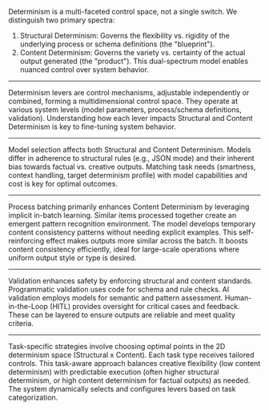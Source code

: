 Determinism is a multi-faceted control space, not a single switch.
We distinguish two primary spectra:
1. Structural Determinism: Governs the flexibility vs. rigidity of the
   underlying process or schema definitions (the "blueprint").
2. Content Determinism: Governs the variety vs. certainty of the
   actual output generated (the "product").
This dual-spectrum model enables nuanced control over system behavior.


---

Determinism levers are control mechanisms, adjustable independently or combined,
forming a multidimensional control space. They operate at various system
levels (model parameters, process/schema definitions, validation).
Understanding how each lever impacts Structural and Content Determinism
is key to fine-tuning system behavior.


---

Model selection affects both Structural and Content Determinism.
Models differ in adherence to structural rules (e.g., JSON mode) and
their inherent bias towards factual vs. creative outputs. Matching task
needs (smartness, context handling, target determinism profile) with model
capabilities and cost is key for optimal outcomes.


---

Process batching primarily enhances Content Determinism by leveraging implicit
in-batch learning. Similar items processed together create an emergent
pattern recognition environment. The model develops temporary content
consistency patterns without needing explicit examples. This self-reinforcing
effect makes outputs more similar across the batch.
It boosts content consistency efficiently, ideal for large-scale operations
where uniform output style or type is desired.


---

Validation enhances safety by enforcing structural and content standards.
Programmatic validation uses code for schema and rule checks. AI validation
employs models for semantic and pattern assessment. Human-in-the-Loop (HITL)
provides oversight for critical cases and feedback. These can be layered to
ensure outputs are reliable and meet quality criteria.


---

Task-specific strategies involve choosing optimal points in the 2D determinism
space (Structural x Content). Each task type receives tailored controls.
This task-aware approach balances creative flexibility (low content determinism)
with predictable execution (often higher structural determinism, or high
content determinism for factual outputs) as needed. The system dynamically
selects and configures levers based on task categorization.

